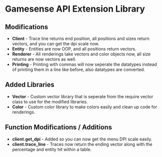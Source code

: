 # Gamesense API Extension Library

## Modifications
* **Client** - Trace line returns end position, all positions and sizes return vectors, and you can get the dpi scale now.
* **Entity** - Entities are now OOP, and all positions return vectors.
* **Renderer** - All renderings take vectors and color objects now, all size returns are now vectors as well.
* **Printing** - Printing with commas will now seperate the datatypes instead of printing them in a line like before, also datatypes are converted.

## Added Libraries
* **Vector** - Custom vector library that is seperate from the require vector class to use for the modified libraries.
* **Color** - Custom color library to make colors easily and clean up code for renderings.

## Function Modifications / Additions
* **client.get_dpi** - Added so you can now get the menu DPI scale easily.
* **client.trace_line** - Traces now return the ending vector along with the percentage and entity hit within a table.
